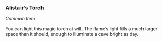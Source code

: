 ### Alistair’s Torch
_Common Item_

You can light this magic torch at will. The flame’s light fills a much larger space than it should, enough to illuminate a cave bright as day.